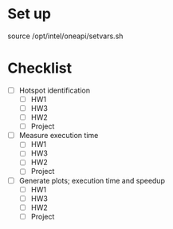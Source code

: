 # Set up

source /opt/intel/oneapi/setvars.sh

# Checklist

- [ ] Hotspot identification
  - [ ] HW1
  - [ ] HW3
  - [ ] HW2
  - [ ] Project
- [ ] Measure execution time
  - [ ] HW1
  - [ ] HW3
  - [ ] HW2
  - [ ] Project
- [ ] Generate plots; execution time and speedup
  - [ ] HW1
  - [ ] HW3
  - [ ] HW2
  - [ ] Project
